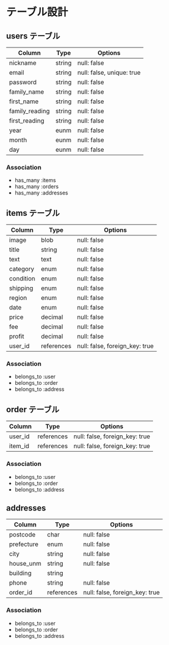 # テーブル設計

## users テーブル

| Column           | Type   | Options                   |
| ---------------- | ------ | ------------------------- |
| nickname         | string | null: false               |
| email            | string | null: false, unique: true |
| password         | string | null: false               |
| family_name      | string | null: false               |
| first_name       | string | null: false               |
| family_reading   | string | null: false               |
| first_reading    | string | null: false               |
| year             | eunm   | null: false               |
| month            | eunm   | null: false               |
| day              | eunm   | null: false               |

### Association

- has_many :items
- has_many :orders
- has_many :addresses



## items テーブル

| Column    | Type       | Options                        |
| ------    | ---------- | ------------------------------ |
| image     | blob       | null: false                    |
| title     | string     | null: false                    |
| text      | text       | null: false                    |
| category  | enum       | null: false                    |
| condition | enum       | null: false                    |
| shipping  | enum       | null: false                    |
| region    | enum       | null: false                    |
| date      | enum       | null: false                    |
| price     | decimal    | null: false                    |
| fee       | decimal    | null: false                    |
| profit    | decimal    | null: false                    |
| user_id   | references | null: false, foreign_key: true |

### Association

- belongs_to :user
- belongs_to :order
- belongs_to :address



## order テーブル

| Column  | Type       | Options                        |
| ------- | ---------- | ------------------------------ |
| user_id | references | null: false, foreign_key: true |
| item_id | references | null: false, foreign_key: true |

### Association

- belongs_to :user
- belongs_to :order
- belongs_to :address



## addresses

| Column     | Type       | Options                        |
| ---------- | ---------- | ------------------------------ |
| postcode   | char       | null: false                    |
| prefecture | enum       | null: false                    |
| city       | string     | null: false                    
| house_unm  | string     | null: false                    |
| building   | string     |                                |
| phone      | string     | null: false                    |
| order_id   | references | null: false, foreign_key: true |

### Association

- belongs_to :user
- belongs_to :order
- belongs_to :address